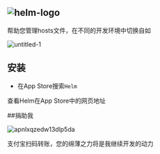 ![helm-logo](https://cloud.githubusercontent.com/assets/1193966/14232427/259645da-f9de-11e5-9b96-ffa702d68615.png)
-----------------

帮助您管理hosts文件，在不同的开发环境中切换自如

![untitled-1](https://cloud.githubusercontent.com/assets/1193966/14232444/c431895c-f9de-11e5-8aaa-e5f2a645bfda.png)


## 安装

* 在App Store搜索`Helm`

查看Helm在App Store中的网页地址

##捐助我

![apnlxqzedw13dlp5da](https://cloud.githubusercontent.com/assets/1193966/14232399/50ac57ce-f9dd-11e5-834b-33c48cb06010.png)


支付宝扫码转账，您的绵薄之力将是我继续开发的动力

